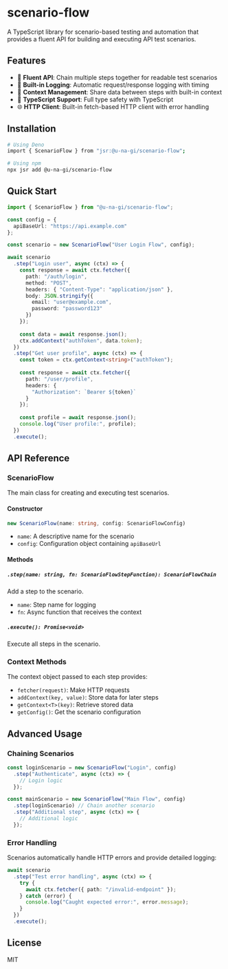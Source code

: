 # scenario-flow

A TypeScript library for scenario-based testing and automation that provides a fluent API for building and executing API test scenarios.

## Features

- 🔗 **Fluent API**: Chain multiple steps together for readable test scenarios
- 📝 **Built-in Logging**: Automatic request/response logging with timing
- 🔧 **Context Management**: Share data between steps with built-in context
- 🚀 **TypeScript Support**: Full type safety with TypeScript
- 🌐 **HTTP Client**: Built-in fetch-based HTTP client with error handling

## Installation

```bash
# Using Deno
import { ScenarioFlow } from "jsr:@u-na-gi/scenario-flow";

# Using npm
npx jsr add @u-na-gi/scenario-flow
```

## Quick Start

```typescript
import { ScenarioFlow } from "@u-na-gi/scenario-flow";

const config = {
  apiBaseUrl: "https://api.example.com"
};

const scenario = new ScenarioFlow("User Login Flow", config);

await scenario
  .step("Login user", async (ctx) => {
    const response = await ctx.fetcher({
      path: "/auth/login",
      method: "POST",
      headers: { "Content-Type": "application/json" },
      body: JSON.stringify({
        email: "user@example.com",
        password: "password123"
      })
    });
    
    const data = await response.json();
    ctx.addContext("authToken", data.token);
  })
  .step("Get user profile", async (ctx) => {
    const token = ctx.getContext<string>("authToken");
    
    const response = await ctx.fetcher({
      path: "/user/profile",
      headers: {
        "Authorization": `Bearer ${token}`
      }
    });
    
    const profile = await response.json();
    console.log("User profile:", profile);
  })
  .execute();
```

## API Reference

### ScenarioFlow

The main class for creating and executing test scenarios.

#### Constructor

```typescript
new ScenarioFlow(name: string, config: ScenarioFlowConfig)
```

- `name`: A descriptive name for the scenario
- `config`: Configuration object containing `apiBaseUrl`

#### Methods

##### `.step(name: string, fn: ScenarioFlowStepFunction): ScenarioFlowChain`

Add a step to the scenario.

- `name`: Step name for logging
- `fn`: Async function that receives the context

##### `.execute(): Promise<void>`

Execute all steps in the scenario.

### Context Methods

The context object passed to each step provides:

- `fetcher(request)`: Make HTTP requests
- `addContext(key, value)`: Store data for later steps
- `getContext<T>(key)`: Retrieve stored data
- `getConfig()`: Get the scenario configuration

## Advanced Usage

### Chaining Scenarios

```typescript
const loginScenario = new ScenarioFlow("Login", config)
  .step("Authenticate", async (ctx) => {
    // Login logic
  });

const mainScenario = new ScenarioFlow("Main Flow", config)
  .step(loginScenario) // Chain another scenario
  .step("Additional step", async (ctx) => {
    // Additional logic
  });
```

### Error Handling

Scenarios automatically handle HTTP errors and provide detailed logging:

```typescript
await scenario
  .step("Test error handling", async (ctx) => {
    try {
      await ctx.fetcher({ path: "/invalid-endpoint" });
    } catch (error) {
      console.log("Caught expected error:", error.message);
    }
  })
  .execute();
```

## License

MIT